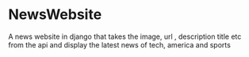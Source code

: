 # NewsWebsite
A news website in django that takes the image, url , description title etc from the api and display the latest news of tech, america and sports
